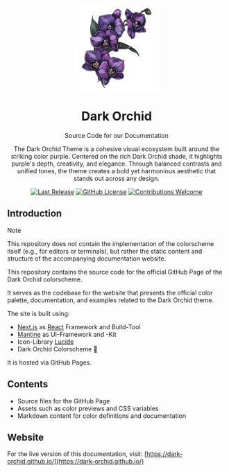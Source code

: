 <div align="center">
  <img width="196" height="196" src="https://github.com/dark-orchid/.github/blob/main/logo/196x196.png" />
  <h1>Dark Orchid</h1>

  Source Code for our Documentation

  The Dark Orchid Theme is a cohesive visual ecosystem built around the striking color purple. Centered on the rich Dark Orchid shade, it highlights purple's depth, creativity, and elegance. Through balanced contrasts and unified tones, the theme creates a bold yet harmonious aesthetic that stands out across any design.

  [![Last Release](https://img.shields.io/github/v/release/dark-orchid/dark-orchid.github.io?sort=semver&display_name=release&color=7300ff)](./)
  [![GitHub License](https://img.shields.io/github/license/dark-orchid/dark-orchid.github.io?color=7300ff)](./LICENSE)
  [![Contributions Welcome](https://img.shields.io/badge/contributions-welcome-7300ff)](./)
</div>

## Introduction
> [!NOTE]
> This repository does not contain the implementation of the colorscheme itself (e.g., for editors or terminals), but rather the static content and structure of the accompanying documentation website.

This repository contains the source code for the official GitHub Page of the Dark Orchid colorscheme.

It serves as the codebase for the website that presents the official color palette, documentation, and examples related to the Dark Orchid theme.

The site is built using:
- [Next.js](https://nextjs.org/) as [React](https://react.dev/) Framework and Build-Tool
- [Mantine](https://mantine.dev/) as UI-Framework and -Kit
- Icon-Library [Lucide](https://lucide.dev/)
- Dark Orchid Colorscheme 🪻

It is hosted via GitHub Pages.

## Contents
- Source files for the GitHub Page
- Assets such as color previews and CSS variables
- Markdown content for color definitions and documentation

## Website
For the live version of this documentation, visit: [https://dark-orchid.github.io/](https://dark-orchid.github.io/)
